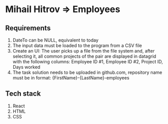 # Mihail Hitrov => Employees

## Requirements
1) DateTo can be NULL, equivalent to today
2) The input data must be loaded to the program from a CSV file
3) Create an UI:
The user picks up a file from the file system and, after selecting it, all common
projects of the pair are displayed in datagrid with the following columns:
Employee ID #1, Employee ID #2, Project ID, Days worked
4) The task solution needs to be uploaded in github.com, repository name must be in
format: {FirstName}-{LastName}-employees

## Tech stack
1) React
2) HTML
3) CSS

